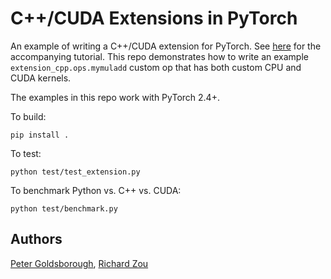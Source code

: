 # C++/CUDA Extensions in PyTorch

An example of writing a C++/CUDA extension for PyTorch. See
[here](https://pytorch.org/tutorials/advanced/cpp_custom_ops.html) for the accompanying tutorial.
This repo demonstrates how to write an example `extension_cpp.ops.mymuladd`
custom op that has both custom CPU and CUDA kernels.

The examples in this repo work with PyTorch 2.4+.

To build:
```
pip install .
```

To test:
```
python test/test_extension.py
```

To benchmark Python vs. C++ vs. CUDA:
```
python test/benchmark.py
```

## Authors

[Peter Goldsborough](https://github.com/goldsborough), [Richard Zou](https://github.com/zou3519)
